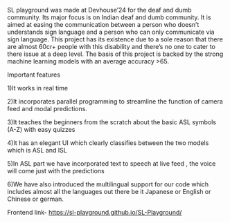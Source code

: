 SL playground was made at Devhouse’24 for the deaf  and dumb community. Its major focus is on Indian deaf and dumb community.
It is aimed at easing the communication between a person who doesn’t understands sign language and a person who can only communicate via sign language.
This project has its existence due to a sole reason that there are almost 60cr+ people with this disability and there’s no one to cater to there issue at a deep level.
The basis of this project is backed by the strong machine learning models with an average accuracy >65. 

Important features 

1)It works in real time 

2)It incorporates parallel programming to streamline the function of camera feed and modal predictions.

3)It teaches the beginners from the scratch about the basic ASL symbols (A-Z) with easy quizzes

4)It has an elegant UI which clearly classifies between the two models which is ASL and  ISL 

5)In ASL part we have  incorporated text to speech at live feed , the voice will come just with the predictions

6)We have also introduced the multilingual support for our code which includes almost all the languages out there be it Japanese or English or Chinese or german.

Frontend link- https://sl-playground.github.io/SL-Playground/

